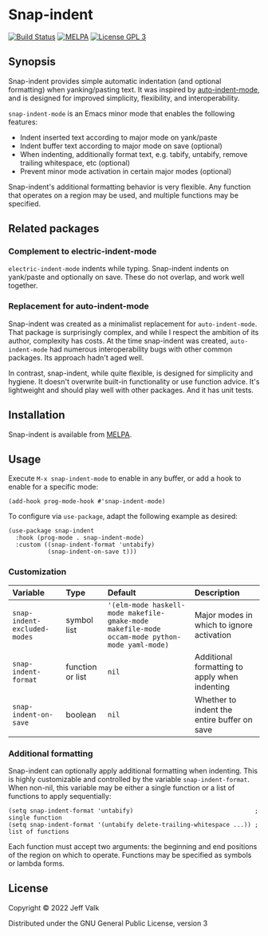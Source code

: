 # Snap-indent

[![Build Status](https://github.com/jeffvalk/snap-indent/actions/workflows/test.yml/badge.svg?branch=master)](https://github.com/jeffvalk/snap-indent/actions)
[![MELPA](https://melpa.org/packages/snap-indent-badge.svg)](https://melpa.org/#/snap-indent)
[![License GPL 3](https://img.shields.io/badge/license-GPL_3-green.svg)](http://www.gnu.org/licenses/gpl-3.0.txt)

## Synopsis

Snap-indent provides simple automatic indentation (and optional formatting) when yanking/pasting text. It was inspired by [auto-indent-mode](https://github.com/mattfidler/auto-indent-mode.el), and is designed for improved simplicity, flexibility, and interoperability.

`snap-indent-mode` is an Emacs minor mode that enables the following features:

- Indent inserted text according to major mode on yank/paste
- Indent buffer text according to major mode on save (optional)
- When indenting, additionally format text, e.g. tabify, untabify, remove trailing whitespace, etc (optional)
- Prevent minor mode activation in certain major modes (optional)

Snap-indent's additional formatting behavior is very flexible. Any function that operates on a region may be used, and multiple functions may be specified.

## Related packages

### Complement to electric-indent-mode

`electric-indent-mode` indents while typing. Snap-indent indents on yank/paste and optionally on save. These do not overlap, and work well together.

### Replacement for auto-indent-mode

Snap-indent was created as a minimalist replacement for `auto-indent-mode`. That package is surprisingly complex, and while I respect the ambition of its author, complexity has costs. At the time snap-indent was created, `auto-indent-mode` had numerous interoperability bugs with other common packages. Its approach hadn't aged well.

In contrast, snap-indent, while quite flexible, is designed for simplicity and hygiene. It doesn't overwrite built-in functionality or use function advice. It's lightweight and should play well with other packages. And it has unit tests.

## Installation

Snap-indent is available from [MELPA](https://melpa.org/). 

## Usage

Execute `M-x snap-indent-mode` to enable in any buffer, or add a hook to enable for a specific mode:

```elisp
(add-hook prog-mode-hook #'snap-indent-mode)
```

To configure via `use-package`, adapt the following example as desired:

```elisp
(use-package snap-indent
  :hook (prog-mode . snap-indent-mode)
  :custom ((snap-indent-format 'untabify)
           (snap-indent-on-save t)))
```

### Customization

| Variable                       | Type             | Default                                                                                       | Description                                   |
|:-----------------------------|:-----------------|:----------------------------------------------------------------------------------------------|:----------------------------------------------|
| `snap-indent-excluded-modes` | symbol list      | `'(elm-mode haskell-mode makefile-gmake-mode makefile-mode occam-mode python-mode yaml-mode)` | Major modes in which to ignore activation     |
| `snap-indent-format`         | function or list | `nil`                                                                                         | Additional formatting to apply when indenting |
| `snap-indent-on-save`        | boolean          | `nil`                                                                                         | Whether to indent the entire buffer on save   |

### Additional formatting

Snap-indent can optionally apply additional formatting when indenting. This is highly customizable and controlled by the variable `snap-indent-format`. When non-nil, this variable may be either a single function or a list of functions to apply sequentially:

```elisp
(setq snap-indent-format 'untabify)                                  ; single function
(setq snap-indent-format '(untabify delete-trailing-whitespace ...)) ; list of functions
```

Each function must accept two arguments: the beginning and end positions of the region on which to operate. Functions may be specified as symbols or lambda forms.

## License

Copyright © 2022 Jeff Valk

Distributed under the GNU General Public License, version 3

